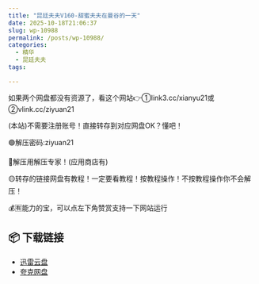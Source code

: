 ```yaml
---
title: "昆廷夫夫V160-甜蜜夫夫在曼谷的一天"
date: 2025-10-18T21:06:37
slug: wp-10988
permalink: /posts/wp-10988/
categories:
  - 精华
  - 昆廷夫夫
tags:

---
```


如果两个网盘都没有资源了，看这个网站👉①link3.cc/xianyu21或②vlink.cc/ziyuan21

(本站)不需要注册账号！直接转存到对应网盘OK？懂吧！

🟢解压密码:ziyuan21

🔵解压用解压专家！(应用商店有)

🟡转存的链接网盘有教程！一定要看教程！按教程操作！不按教程操作你不会解压！

💰🈶能力的宝，可以点左下角赞赏支持一下网站运行

## 📦 下载链接
- [迅雷云盘](https://blziyuan21.com/pay-download/10988?key=e7e8c5adf3&down_id=0)
- [夸克网盘](https://blziyuan21.com/pay-download/10988?key=e7e8c5adf3&down_id=1)

